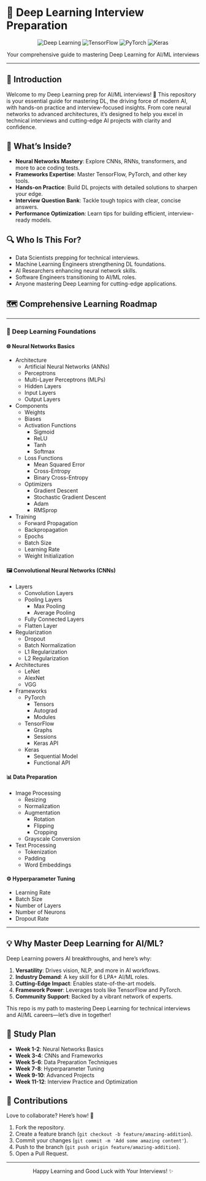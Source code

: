 # 🧠 Deep Learning Interview Preparation

<div align="center">
  <img src="https://img.shields.io/badge/Deep%20Learning-FF6F61?style=for-the-badge&logo=keras&logoColor=white" alt="Deep Learning" />
  <img src="https://img.shields.io/badge/TensorFlow-FF6F61?style=for-the-badge&logo=tensorflow&logoColor=white" alt="TensorFlow" />
  <img src="https://img.shields.io/badge/PyTorch-EE4C2C?style=for-the-badge&logo=pytorch&logoColor=white" alt="PyTorch" />
  <img src="https://img.shields.io/badge/Keras-D00000?style=for-the-badge&logo=keras&logoColor=white" alt="Keras" />
</div>

<p align="center">Your comprehensive guide to mastering Deep Learning for AI/ML interviews</p>

---

## 📖 Introduction

Welcome to my Deep Learning prep for AI/ML interviews! 🚀 This repository is your essential guide for mastering DL, the driving force of modern AI, with hands-on practice and interview-focused insights. From core neural networks to advanced architectures, it’s designed to help you excel in technical interviews and cutting-edge AI projects with clarity and confidence.

## 🌟 What’s Inside?

- **Neural Networks Mastery**: Explore CNNs, RNNs, transformers, and more to ace coding tests.
- **Frameworks Expertise**: Master TensorFlow, PyTorch, and other key tools.
- **Hands-on Practice**: Build DL projects with detailed solutions to sharpen your edge.
- **Interview Question Bank**: Tackle tough topics with clear, concise answers.
- **Performance Optimization**: Learn tips for building efficient, interview-ready models.

## 🔍 Who Is This For?

- Data Scientists prepping for technical interviews.
- Machine Learning Engineers strengthening DL foundations.
- AI Researchers enhancing neural network skills.
- Software Engineers transitioning to AI/ML roles.
- Anyone mastering Deep Learning for cutting-edge applications.

## 🗺️ Comprehensive Learning Roadmap

---

### 🧠 Deep Learning Foundations

#### 🌐 Neural Networks Basics
- Architecture
  - Artificial Neural Networks (ANNs)
  - Perceptrons
  - Multi-Layer Perceptrons (MLPs)
  - Hidden Layers
  - Input Layers
  - Output Layers
- Components
  - Weights
  - Biases
  - Activation Functions
    - Sigmoid
    - ReLU
    - Tanh
    - Softmax
  - Loss Functions
    - Mean Squared Error
    - Cross-Entropy
    - Binary Cross-Entropy
  - Optimizers
    - Gradient Descent
    - Stochastic Gradient Descent
    - Adam
    - RMSprop
- Training
  - Forward Propagation
  - Backpropagation
  - Epochs
  - Batch Size
  - Learning Rate
  - Weight Initialization

#### 🖼️ Convolutional Neural Networks (CNNs)
- Layers
  - Convolution Layers
  - Pooling Layers
    - Max Pooling
    - Average Pooling
  - Fully Connected Layers
  - Flatten Layer
- Regularization
  - Dropout
  - Batch Normalization
  - L1 Regularization
  - L2 Regularization
- Architectures
  - LeNet
  - AlexNet
  - VGG
- Frameworks
  - PyTorch
    - Tensors
    - Autograd
    - Modules
  - TensorFlow
    - Graphs
    - Sessions
    - Keras API
  - Keras
    - Sequential Model
    - Functional API

#### 📊 Data Preparation
- Image Processing
  - Resizing
  - Normalization
  - Augmentation
    - Rotation
    - Flipping
    - Cropping
  - Grayscale Conversion
- Text Processing
  - Tokenization
  - Padding
  - Word Embeddings

#### ⚙️ Hyperparameter Tuning
- Learning Rate
- Batch Size
- Number of Layers
- Number of Neurons
- Dropout Rate

---

## 💡 Why Master Deep Learning for AI/ML?

Deep Learning powers AI breakthroughs, and here’s why:
1. **Versatility**: Drives vision, NLP, and more in AI workflows.
2. **Industry Demand**: A key skill for 6 LPA+ AI/ML roles.
3. **Cutting-Edge Impact**: Enables state-of-the-art models.
4. **Framework Power**: Leverages tools like TensorFlow and PyTorch.
5. **Community Support**: Backed by a vibrant network of experts.

This repo is my path to mastering Deep Learning for technical interviews and AI/ML careers—let’s dive in together!

## 📆 Study Plan

- **Week 1-2**: Neural Networks Basics
- **Week 3-4**: CNNs and Frameworks
- **Week 5-6**: Data Preparation Techniques
- **Week 7-8**: Hyperparameter Tuning
- **Week 9-10**: Advanced Projects
- **Week 11-12**: Interview Practice and Optimization

## 🤝 Contributions

Love to collaborate? Here’s how! 🌟
1. Fork the repository.
2. Create a feature branch (`git checkout -b feature/amazing-addition`).
3. Commit your changes (`git commit -m 'Add some amazing content'`).
4. Push to the branch (`git push origin feature/amazing-addition`).
5. Open a Pull Request.

---

<div align="center">
  <p>Happy Learning and Good Luck with Your Interviews! ✨</p>
</div>

